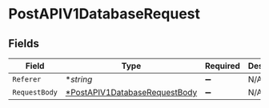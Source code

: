 # PostAPIV1DatabaseRequest


## Fields

| Field                                                                                    | Type                                                                                     | Required                                                                                 | Description                                                                              |
| ---------------------------------------------------------------------------------------- | ---------------------------------------------------------------------------------------- | ---------------------------------------------------------------------------------------- | ---------------------------------------------------------------------------------------- |
| `Referer`                                                                                | **string*                                                                                | :heavy_minus_sign:                                                                       | N/A                                                                                      |
| `RequestBody`                                                                            | [*PostAPIV1DatabaseRequestBody](../../models/operations/postapiv1databaserequestbody.md) | :heavy_minus_sign:                                                                       | N/A                                                                                      |